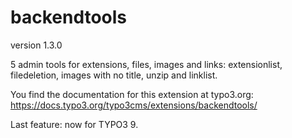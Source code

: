 # backendtools

version 1.3.0

5 admin tools for extensions, files, images and links: extensionlist, filedeletion, images with no title, unzip and linklist.

You find the documentation for this extension at typo3.org:
https://docs.typo3.org/typo3cms/extensions/backendtools/

Last feature: now for TYPO3 9.